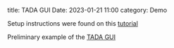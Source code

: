 title: TADA GUI
Date: 2023-01-21 11:00
category: Demo

Setup instructions were found on this [tutorial](https://resonance-analytics.com/blog/deploying-dash-apps-on-azure)

Preliminary example of the [TADA GUI](https://testkn4.azurewebsites.net)